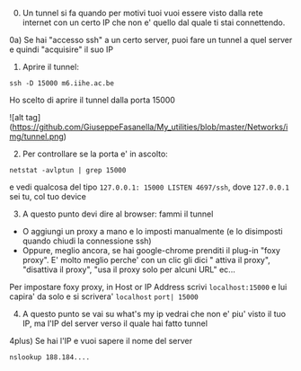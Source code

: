 0) Un tunnel si fa quando per motivi tuoi vuoi essere visto dalla rete internet con un certo IP che non e' quello dal
quale ti stai connettendo.

0a) Se hai "accesso ssh" a un certo server, puoi fare un tunnel a quel server e quindi "acquisire" il suo IP 

1) Aprire il tunnel: 

`ssh -D 15000 m6.iihe.ac.be`

Ho scelto di aprire il tunnel dalla porta 15000

![alt tag] (https://github.com/GiuseppeFasanella/My_utilities/blob/master/Networks/img/tunnel.png)

2) Per controllare se la porta e' in ascolto:

`netstat -avlptun | grep 15000`

e vedi qualcosa del tipo `127.0.0.1: 15000 LISTEN 4697/ssh`, dove `127.0.0.1` sei tu, col tuo device

3) A questo punto devi dire al browser: fammi il tunnel

* O aggiungi un proxy a mano e lo imposti manualmente (e lo disimposti quando chiudi la connessione ssh)
* Oppure, meglio ancora, se hai google-chrome prenditi il plug-in "foxy proxy". E' molto meglio perche' con un clic gli dici 
" attiva il proxy", "disattiva il proxy", "usa il proxy solo per alcuni URL" ec...

Per impostare foxy proxy, in Host or IP Address scrivi `localhost:15000` e lui capira' da solo e si scrivera'
`localhost` `port| 15000` 

4) A questo punto se vai su what's my ip vedrai che non e' piu' visto il tuo IP, ma l'IP del server verso il quale
hai fatto tunnel

4plus) Se hai l'IP e vuoi sapere il nome del server

`nslookup 188.184....`


